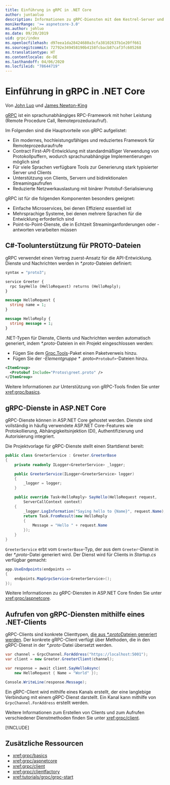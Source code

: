 ```yaml
---
title: Einführung in gRPC in .NET Core
author: juntaoluo
description: Informationen zu gRPC-Diensten mit dem Kestrel-Server und dem ASP.NET Core-Stapel
monikerRange: '>= aspnetcore-3.0'
ms.author: johluo
ms.date: 09/20/2019
uid: grpc/index
ms.openlocfilehash: d97eea1da28424680a3cfa38102637b1e20ff661
ms.sourcegitcommit: 72792e349458190b4158fcbacb87caf3fc605268
ms.translationtype: HT
ms.contentlocale: de-DE
ms.lasthandoff: 04/06/2020
ms.locfileid: "78644719"
---
```

# <a name="introduction-to-grpc-on-net-core"></a>Einführung in gRPC in .NET Core

Von [John Luo](https://github.com/juntaoluo) und [James Newton-King](https://twitter.com/jamesnk)

[gRPC](https://grpc.io/docs/guides/) ist ein sprachunabhängiges RPC-Framework mit hoher Leistung (Remote Procedure Call, Remoteprozeduraufruf).

Im Folgenden sind die Hauptvorteile von gRPC aufgelistet:
* Ein modernes, hochleistungsfähiges und reduziertes Framework für Remoteprozeduraufrufe
* Contract First-API-Entwicklung mit standardmäßiger Verwendung von Protokollpuffern, wodurch sprachunabhängige Implementierungen möglich sind
* Für viele Sprachen verfügbare Tools zur Generierung stark typisierter Server und Clients
* Unterstützung von Clients, Servern und bidirektionalen Streamingaufrufen
* Reduzierte Netzwerkauslastung mit binärer Protobuf-Serialisierung

gRPC ist für die folgenden Komponenten besonders geeignet:
* Einfache Microservices, bei denen Effizienz essentiell ist
* Mehrsprachige Systeme, bei denen mehrere Sprachen für die Entwicklung erforderlich sind
* Point-to-Point-Dienste, die in Echtzeit Streaminganforderungen oder -antworten verarbeiten müssen

## <a name="c-tooling-support-for-proto-files"></a>C#-Toolunterstützung für PROTO-Dateien

gRPC verwendet einen Vertrag zuerst-Ansatz für die API-Entwicklung. Dienste und Nachrichten werden in *\*.proto*-Dateien definiert:

```protobuf
syntax = "proto3";

service Greeter {
  rpc SayHello (HelloRequest) returns (HelloReply);
}

message HelloRequest {
  string name = 1;
}

message HelloReply {
  string message = 1;
}
```

.NET-Typen für Dienste, Clients und Nachrichten werden automatisch generiert, indem *\*.proto*-Dateien in ein Projekt eingeschlossen werden:

* Fügen Sie dem [Grpc.Tools](https://www.nuget.org/packages/Grpc.Tools/)-Paket einen Paketverweis hinzu.
* Fügen Sie der *-Elementgruppe \** .proto`<Protobuf>`-Dateien hinzu.

```xml
<ItemGroup>
  <Protobuf Include="Protos\greet.proto" />
</ItemGroup>
```

Weitere Informationen zur Unterstützung von gRPC-Tools finden Sie unter <xref:grpc/basics>.

## <a name="grpc-services-on-aspnet-core"></a>gRPC-Dienste in ASP.NET Core

gRPC-Dienste können in ASP.NET Core gehostet werden. Dienste sind vollständig in häufig verwendete ASP.NET Core-Features wie Protokollierung, Abhängigkeitsinjektion (DI), Authentifizierung und Autorisierung integriert.

Die Projektvorlage für gRPC-Dienste stellt einen Startdienst bereit:

```csharp
public class GreeterService : Greeter.GreeterBase
{
    private readonly ILogger<GreeterService> _logger;

    public GreeterService(ILogger<GreeterService> logger)
    {
        _logger = logger;
    }

    public override Task<HelloReply> SayHello(HelloRequest request,
        ServerCallContext context)
    {
        _logger.LogInformation("Saying hello to {Name}", request.Name);
        return Task.FromResult(new HelloReply 
        {
            Message = "Hello " + request.Name
        });
    }
}
```

`GreeterService` erbt vom `GreeterBase`-Typ, der aus dem `Greeter`-Dienst in der *\*.proto*-Datei generiert wird. Der Dienst wird für Clients in *Startup.cs* verfügbar gemacht:

```csharp
app.UseEndpoints(endpoints =>
{
    endpoints.MapGrpcService<GreeterService>();
});
```

Weitere Informationen zu gRPC-Diensten in ASP.NET Core finden Sie unter <xref:grpc/aspnetcore>.

## <a name="call-grpc-services-with-a-net-client"></a>Aufrufen von gRPC-Diensten mithilfe eines .NET-Clients

gRPC-Clients sind konkrete Clienttypen, [die aus *\*.proto*Dateien generiert werden](xref:grpc/basics#generated-c-assets). Der konkrete gRPC-Client verfügt über Methoden, die in den gRPC-Dienst in der *\*.proto*-Datei übersetzt werden.

```csharp
var channel = GrpcChannel.ForAddress("https://localhost:5001");
var client = new Greeter.GreeterClient(channel);

var response = await client.SayHelloAsync(
    new HelloRequest { Name = "World" });

Console.WriteLine(response.Message);
```

Ein gRPC-Client wird mithilfe eines Kanals erstellt, der eine langlebige Verbindung mit einem gRPC-Dienst darstellt. Ein Kanal kann mithilfe von `GrpcChannel.ForAddress` erstellt werden.

Weitere Informationen zum Erstellen von Clients und zum Aufrufen verschiedener Dienstmethoden finden Sie unter <xref:grpc/client>.

[!INCLUDE[](~/includes/gRPCazure.md)]

## <a name="additional-resources"></a>Zusätzliche Ressourcen

* <xref:grpc/basics>
* <xref:grpc/aspnetcore>
* <xref:grpc/client>
* <xref:grpc/clientfactory>
* <xref:tutorials/grpc/grpc-start>
